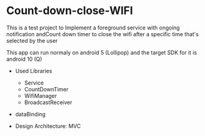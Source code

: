 # Count-down-close-WIFI
This is a test project to Implement a foreground service with ongoing notification andCount down timer to close the wifi after a specific time that's selected by the user


This app can run normaly on android 5 (Lollipop) and the target SDK for it is android 10 (Q)
* Used Libraries 

  * Service
  * CountDownTimer
  * WifiManager
  * BroadcastReceiver

* dataBinding

* Design Architecture: MVC
